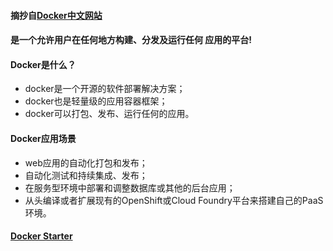 #### 摘抄自[Docker中文网站](http://www.docker.org.cn/)

#### 是一个允许用户在任何地方构建、分发及运行任何 应用的平台!

#### Docker是什么？

* docker是一个开源的软件部署解决方案；
* docker也是轻量级的应用容器框架；
* docker可以打包、发布、运行任何的应用。

#### Docker应用场景

* web应用的自动化打包和发布；
* 自动化测试和持续集成、发布；
* 在服务型环境中部署和调整数据库或其他的后台应用；
* 从头编译或者扩展现有的OpenShift或Cloud Foundry平台来搭建自己的PaaS环境。

#### [Docker Starter](https://docs.docker.com/get-started/)



